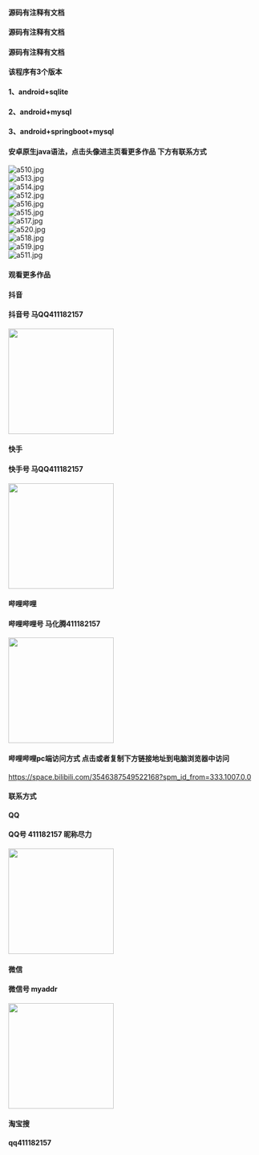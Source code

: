 #### 源码有注释有文档
#### 源码有注释有文档
#### 源码有注释有文档
#### 该程序有3个版本
#### 1、android+sqlite
#### 2、android+mysql
#### 3、android+springboot+mysql
#### 安卓原生java语法，点击头像进主页看更多作品 下方有联系方式
 <img src='https://img.alicdn.com/imgextra/i2/1658540494/O1CN01XtZIbq1FWIbBe0zWO_!!1658540494.jpg' alt='a510.jpg' /></br> 
 <img src='https://img.alicdn.com/imgextra/i1/1658540494/O1CN01iWQmAO1FWIb0Zc7q6_!!1658540494.jpg' alt='a513.jpg' /></br> 
 <img src='https://img.alicdn.com/imgextra/i4/1658540494/O1CN01pciCyp1FWIb87JUrs_!!1658540494.jpg' alt='a514.jpg' /></br> 
 <img src='https://img.alicdn.com/imgextra/i4/1658540494/O1CN01DKqWCr1FWIb9pViK0_!!1658540494.jpg' alt='a512.jpg' /></br> 
 <img src='https://img.alicdn.com/imgextra/i3/1658540494/O1CN01vS7lU41FWIb87JMXZ_!!1658540494.jpg' alt='a516.jpg' /></br> 
 <img src='https://img.alicdn.com/imgextra/i4/1658540494/O1CN01CoPCdR1FWIbARN4no_!!1658540494.jpg' alt='a515.jpg' /></br> 
 <img src='https://img.alicdn.com/imgextra/i4/1658540494/O1CN01ng0AJ01FWIbCO5Ukb_!!1658540494.jpg' alt='a517.jpg' /></br> 
 <img src='https://img.alicdn.com/imgextra/i1/1658540494/O1CN01qdyzbt1FWIb89BhZB_!!1658540494.jpg' alt='a520.jpg' /></br> 
 <img src='https://img.alicdn.com/imgextra/i1/1658540494/O1CN01wKTDMp1FWIbD1O0XB_!!1658540494.jpg' alt='a518.jpg' /></br> 
 <img src='https://img.alicdn.com/imgextra/i4/1658540494/O1CN01YLKz1b1FWIb6QKfrT_!!1658540494.jpg' alt='a519.jpg' /></br> 
 <img src='https://img.alicdn.com/imgextra/i4/1658540494/O1CN01EVCRrr1FWIb8wVDDd_!!1658540494.jpg' alt='a511.jpg' /></br>
#### 观看更多作品

#### 抖音
#### 抖音号  马QQ411182157
<img src="https://gitee.com/QQ411182157/mingpian/raw/master/douyin.png" width="210px">

#### 快手
#### 快手号  马QQ411182157

<img src="https://gitee.com/QQ411182157/mingpian/raw/master/kuaishou.jpg" width="210px">

#### 哔哩哔哩
#### 哔哩哔哩号  马化腾411182157

<img src="https://gitee.com/QQ411182157/mingpian/raw/master/bili.png" width="210px">

#### 哔哩哔哩pc端访问方式 点击或者复制下方链接地址到电脑浏览器中访问

https://space.bilibili.com/3546387549522168?spm_id_from=333.1007.0.0


#### 联系方式
#### QQ
#### QQ号 411182157 昵称尽力

<img src="https://gitee.com/QQ411182157/mingpian/raw/master/qq.jpg" width="210px">

#### 微信
#### 微信号 myaddr

<img src="https://gitee.com/QQ411182157/mingpian/raw/master/weixin.png" width="210px">

#### 淘宝搜
#### qq411182157
